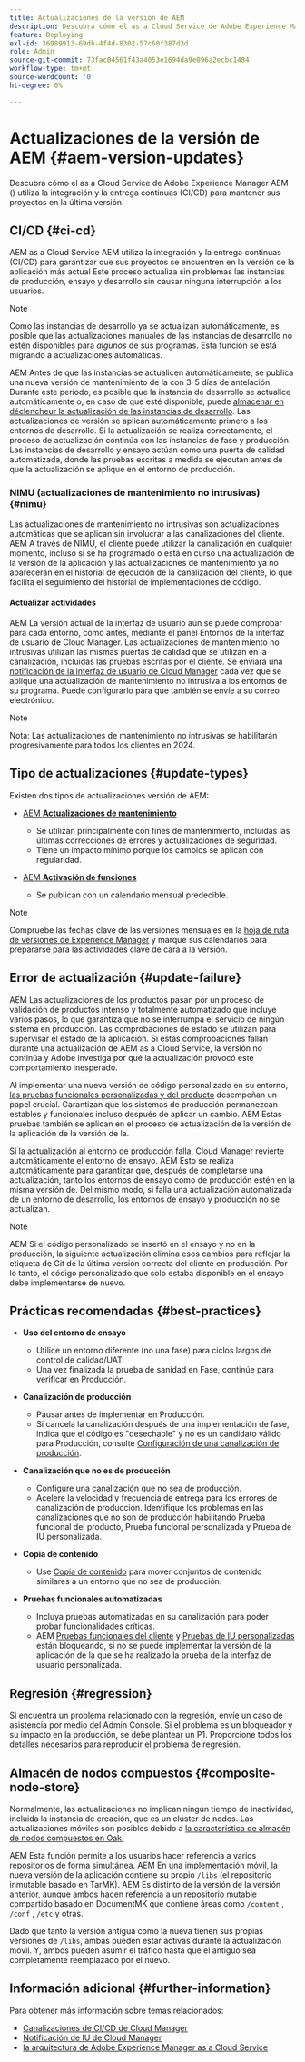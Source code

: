 ```yaml
---
title: Actualizaciones de la versión de AEM
description: Descubra cómo el as a Cloud Service de Adobe Experience Manager AEM () utiliza la integración y la entrega continuas (CI/CD) para mantener sus proyectos en la última versión.
feature: Deploying
exl-id: 36989913-69db-4f4d-8302-57c60f387d3d
role: Admin
source-git-commit: 73fac04561f43a4053e1694da9e096a2ecbc1484
workflow-type: tm+mt
source-wordcount: '0'
ht-degree: 0%

---
```



# Actualizaciones de la versión de AEM {#aem-version-updates}

Descubra cómo el as a Cloud Service de Adobe Experience Manager AEM () utiliza la integración y la entrega continuas (CI/CD) para mantener sus proyectos en la última versión.

## CI/CD {#ci-cd}

AEM as a Cloud Service AEM utiliza la integración y la entrega continuas (CI/CD) para garantizar que sus proyectos se encuentren en la versión de la aplicación más actual Este proceso actualiza sin problemas las instancias de producción, ensayo y desarrollo sin causar ninguna interrupción a los usuarios.

>[!NOTE]
> Como las instancias de desarrollo ya se actualizan automáticamente, es posible que las actualizaciones manuales de las instancias de desarrollo no estén disponibles para _algunos_ de sus programas. Esta función se está migrando a actualizaciones automáticas.

AEM Antes de que las instancias se actualicen automáticamente, se publica una nueva versión de mantenimiento de la con 3-5 días de antelación. Durante este período, es posible que la instancia de desarrollo se actualice automáticamente o, en caso de que esté disponible, puede [almacenar en déclencheur la actualización de las instancias de desarrollo](/help/implementing/cloud-manager/manage-environments.md#updating-dev-environment). Las actualizaciones de versión se aplican automáticamente primero a los entornos de desarrollo. Si la actualización se realiza correctamente, el proceso de actualización continúa con las instancias de fase y producción. Las instancias de desarrollo y ensayo actúan como una puerta de calidad automatizada, donde las pruebas escritas a medida se ejecutan antes de que la actualización se aplique en el entorno de producción.

### NIMU (actualizaciones de mantenimiento no intrusivas) {#nimu}

Las actualizaciones de mantenimiento no intrusivas son actualizaciones automáticas que se aplican sin involucrar a las canalizaciones del cliente.
AEM A través de NIMU, el cliente puede utilizar la canalización en cualquier momento, incluso si se ha programado o está en curso una actualización de la versión de la aplicación y las actualizaciones de mantenimiento ya no aparecerán en el historial de ejecución de la canalización del cliente, lo que facilita el seguimiento del historial de implementaciones de código.

#### Actualizar actividades

AEM La versión actual de la interfaz de usuario aún se puede comprobar para cada entorno, como antes, mediante el panel Entornos de la interfaz de usuario de Cloud Manager. Las actualizaciones de mantenimiento no intrusivas utilizan las mismas puertas de calidad que se utilizan en la canalización, incluidas las pruebas escritas por el cliente.
Se enviará una [notificación de la interfaz de usuario de Cloud Manager](/help/implementing/cloud-manager/notifications.md) cada vez que se aplique una actualización de mantenimiento no intrusiva a los entornos de su programa. Puede configurarlo para que también se envíe a su correo electrónico.

>[!NOTE]
>
> Nota: Las actualizaciones de mantenimiento no intrusivas se habilitarán progresivamente para todos los clientes en 2024.


## Tipo de actualizaciones {#update-types}

Existen dos tipos de actualizaciones versión de AEM:

* [AEM **Actualizaciones de mantenimiento**](/help/release-notes/maintenance/latest.md)

   * Se utilizan principalmente con fines de mantenimiento, incluidas las últimas correcciones de errores y actualizaciones de seguridad.
   * Tiene un impacto mínimo porque los cambios se aplican con regularidad.

* [AEM **Activación de funciones**](/help/release-notes/release-notes-cloud/release-notes-current.md)

   * Se publican con un calendario mensual predecible.

>[!NOTE]
>
> Compruebe las fechas clave de las versiones mensuales en la [hoja de ruta de versiones de Experience Manager](https://experienceleague.adobe.com/docs/experience-manager-release-information/aem-release-updates/update-releases-roadmap.html?lang=es#aem-as-cloud-service) y marque sus calendarios para prepararse para las actividades clave de cara a la versión.

## Error de actualización {#update-failure}

AEM Las actualizaciones de los productos pasan por un proceso de validación de productos intenso y totalmente automatizado que incluye varios pasos, lo que garantiza que no se interrumpa el servicio de ningún sistema en producción. Las comprobaciones de estado se utilizan para supervisar el estado de la aplicación. Si estas comprobaciones fallan durante una actualización de AEM as a Cloud Service, la versión no continúa y Adobe investiga por qué la actualización provocó este comportamiento inesperado.

Al implementar una nueva versión de código personalizado en su entorno, [las pruebas funcionales personalizadas y del producto](/help/implementing/cloud-manager/overview-test-results.md#functional-testing) desempeñan un papel crucial. Garantizan que los sistemas de producción permanezcan estables y funcionales incluso después de aplicar un cambio. AEM Estas pruebas también se aplican en el proceso de actualización de la versión de la aplicación de la versión de la.

Si la actualización al entorno de producción falla, Cloud Manager revierte automáticamente el entorno de ensayo. AEM Esto se realiza automáticamente para garantizar que, después de completarse una actualización, tanto los entornos de ensayo como de producción estén en la misma versión de.
Del mismo modo, si falla una actualización automatizada de un entorno de desarrollo, los entornos de ensayo y producción no se actualizan.

>[!NOTE]
>
>AEM Si el código personalizado se insertó en el ensayo y no en la producción, la siguiente actualización elimina esos cambios para reflejar la etiqueta de Git de la última versión correcta del cliente en producción. Por lo tanto, el código personalizado que solo estaba disponible en el ensayo debe implementarse de nuevo.

## Prácticas recomendadas {#best-practices}

* **Uso del entorno de ensayo**
   * Utilice un entorno diferente (no una fase) para ciclos largos de control de calidad/UAT.
   * Una vez finalizada la prueba de sanidad en Fase, continúe para verificar en Producción.

* **Canalización de producción**
   * Pausar antes de implementar en Producción.
   * Si cancela la canalización después de una implementación de fase, indica que el código es &quot;desechable&quot; y no es un candidato válido para Producción, consulte [Configuración de una canalización de producción](/help/implementing/cloud-manager/configuring-pipelines/configuring-production-pipelines.md).

* **Canalización que no es de producción**
   * Configure una [canalización que no sea de producción](/help/implementing/cloud-manager/configuring-pipelines/configuring-non-production-pipelines.md#full-stack-code).
   * Acelere la velocidad y frecuencia de entrega para los errores de canalización de producción. Identifique los problemas en las canalizaciones que no son de producción habilitando Prueba funcional del producto, Prueba funcional personalizada y Prueba de IU personalizada.

* **Copia de contenido**
   * Use [Copia de contenido](/help/implementing/developing/tools/content-copy.md) para mover conjuntos de contenido similares a un entorno que no sea de producción.

* **Pruebas funcionales automatizadas**
   * Incluya pruebas automatizadas en su canalización para poder probar funcionalidades críticas.
   * AEM [Pruebas funcionales del cliente](/help/implementing/cloud-manager/functional-testing.md#custom-functional-testing) y [Pruebas de IU personalizadas](/help/implementing/cloud-manager/functional-testing.md#custom-ui-testing) están bloqueando, si no se puede implementar la versión de la aplicación de la que se ha realizado la prueba de la interfaz de usuario personalizada.

## Regresión {#regression}

Si encuentra un problema relacionado con la regresión, envíe un caso de asistencia por medio del Admin Console. Si el problema es un bloqueador y su impacto en la producción, se debe plantear un P1. Proporcione todos los detalles necesarios para reproducir el problema de regresión.

## Almacén de nodos compuestos {#composite-node-store}

Normalmente, las actualizaciones no implican ningún tiempo de inactividad, incluida la instancia de creación, que es un clúster de nodos. Las actualizaciones móviles son posibles debido a [la característica de almacén de nodos compuestos en Oak.](https://jackrabbit.apache.org/oak/docs/nodestore/compositens.html)

AEM Esta función permite a los usuarios hacer referencia a varios repositorios de forma simultánea. AEM En una [implementación móvil](/help/implementing/deploying/overview.md#how-rolling-deployments-work), la nueva versión de la aplicación contiene su propio `/libs` (el repositorio inmutable basado en TarMK). AEM Es distinto de la versión de la versión anterior, aunque ambos hacen referencia a un repositorio mutable compartido basado en DocumentMK que contiene áreas como `/content` , `/conf` , `/etc` y otras.

Dado que tanto la versión antigua como la nueva tienen sus propias versiones de `/libs`, ambas pueden estar activas durante la actualización móvil. Y, ambos pueden asumir el tráfico hasta que el antiguo sea completamente reemplazado por el nuevo.

## Información adicional {#further-information}

Para obtener más información sobre temas relacionados:

* [Canalizaciones de CI/CD de Cloud Manager](/help/implementing/cloud-manager/configuring-pipelines/introduction-ci-cd-pipelines.md)
* [Notificación de IU de Cloud Manager](/help/implementing/cloud-manager/notifications.md)
* [la arquitectura de Adobe Experience Manager as a Cloud Service](/help/overview/architecture.md)
